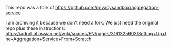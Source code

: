This repo was a fork of https://github.com/privacysandbox/aggregation-service

I am archiving it because we don't need a fork. We just need the original repo plus these instructions: https://adroll.atlassian.net/wiki/spaces/EN/pages/3161325603/Setting+Up+the+Aggregation+Service+From+Scratch
